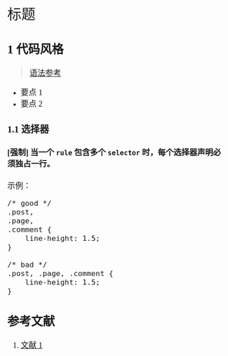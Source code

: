 <font face="微软雅黑" size="4" >
<font size="6">标题</font>

## 1 代码风格

> [语法参考](http://en.wikipedia.org/wiki/Cascading_Style_Sheets#Syntax)

- 要点 1
- 要点 2

### 1.1 选择器

#### [强制] 当一个 `rule` 包含多个 `selector` 时，每个选择器声明必须独占一行。

示例：

    /* good */
    .post,
    .page,
    .comment {
        line-height: 1.5;
    }

    /* bad */
    .post, .page, .comment {
        line-height: 1.5;
    }

## 参考文献

1. [文献 1](http://codeguide.bootcss.com/)

</font>
